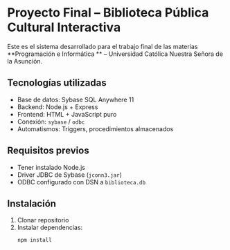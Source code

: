 # Proyecto Final – Biblioteca Pública Cultural Interactiva

Este es el sistema desarrollado para el trabajo final de las materias **Programación  e Informática ** – Universidad Católica Nuestra Señora de la Asunción.

## Tecnologías utilizadas
- Base de datos: Sybase SQL Anywhere 11
- Backend: Node.js + Express
- Frontend: HTML + JavaScript puro
- Conexión: `sybase` / `odbc`
- Automatismos: Triggers, procedimientos almacenados

## Requisitos previos
- Tener instalado Node.js
- Driver JDBC de Sybase (`jconn3.jar`)
- ODBC configurado con DSN a `biblioteca.db`

## Instalación
1. Clonar repositorio
2. Instalar dependencias:
   ```bash
   npm install
